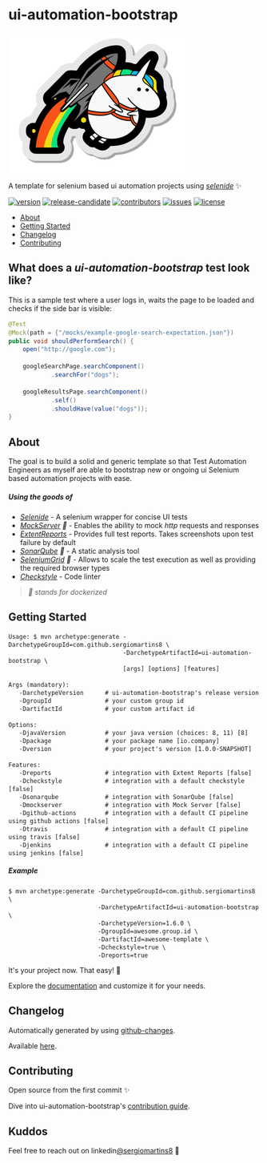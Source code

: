 # ui-automation-bootstrap

![](docs/img/my_unicorn.png)


A template for selenium based ui automation projects using _[selenide](https://github.com/selenide/selenide)_ ✨

[![version](https://img.shields.io/maven-central/v/com.github.sergiomartins8/ui-automation-bootstrap?label=release)](https://search.maven.org/search?q=g:com.github.sergiomartins8)
[![release-candidate](https://github.com/sergiomartins8/ui-automation-bootstrap/workflows/release-candidate/badge.svg)](https://github.com/sergiomartins8/ui-automation-bootstrap/actions?query=workflow%3Arelease-candidate)
[![contributors](https://img.shields.io/github/contributors/sergiomartins8/ui-automation-bootstrap)](https://github.com/sergiomartins8/ui-automation-bootstrap/graphs/contributors)
[![issues](https://img.shields.io/github/issues/sergiomartins8/ui-automation-bootstrap)](https://github.com/sergiomartins8/ui-automation-bootstrap/issues)
[![license](https://img.shields.io/github/license/sergiomartins8/ui-automation-bootstrap)](http://www.apache.org/licenses/LICENSE-2.0)

* [About](#about)
* [Getting Started](#getting-started)
* [Changelog](#changelog)
* [Contributing](#contributing)

## What does a _ui-automation-bootstrap_ test look like?

This is a sample test where a user logs in, waits the page to be loaded and checks if the side bar is visible:

```java
@Test
@Mock(path = {"/mocks/example-google-search-expectation.json"})
public void shouldPerformSearch() {
    open("http://google.com");

    googleSearchPage.searchComponent()
            .searchFor("dogs");

    googleResultsPage.searchComponent()
            .self()
            .shouldHave(value("dogs"));
}
```

## About

The goal is to build a solid and generic template so that Test Automation Engineers as myself are able to bootstrap new or ongoing ui Selenium based automation projects with ease.

##### Using the goods of 
* _[Selenide](https://github.com/selenide/selenide)_ - A selenium wrapper for concise UI tests
* _[MockServer](https://www.mock-server.com/) 🐳_ - Enables the ability to mock _http_ requests and responses
* _[ExtentReports](https://extentreports.com/)_ - Provides full test reports. Takes screenshots upon test failure by default
* _[SonarQube](https://www.sonarqube.org/) 🐳_ - A static analysis tool
* _[SeleniumGrid](https://github.com/SeleniumHQ/docker-selenium) 🐳_ - Allows to scale the test execution as well as providing the required browser types
* _[Checkstyle](https://maven.apache.org/plugins/maven-checkstyle-plugin/)_ - Code linter

> _🐳 stands for dockerized_

## Getting Started

```shell script
Usage: $ mvn archetype:generate -DarchetypeGroupId=com.github.sergiomartins8 \ 
                                -DarchetypeArtifactId=ui-automation-bootstrap \
                                [args] [options] [features]

Args (mandatory):
   -DarchetypeVersion      # ui-automation-bootstrap's release version
   -DgroupId               # your custom group id
   -DartifactId            # your custom artifact id

Options:
   -DjavaVersion           # your java version (choices: 8, 11) [8]
   -Dpackage               # your package name [io.company]
   -Dversion               # your project's version [1.0.0-SNAPSHOT]

Features:
   -Dreports               # integration with Extent Reports [false]
   -Dcheckstyle            # integration with a default checkstyle [false]
   -Dsonarqube             # integration with SonarQube [false]
   -Dmockserver            # integration with Mock Server [false]
   -Dgithub-actions        # integration with a default CI pipeline using github actions [false]
   -Dtravis                # integration with a default CI pipeline using travis [false]
   -Djenkins               # integration with a default CI pipeline using jenkins [false]
```

##### Example

```shell script
$ mvn archetype:generate -DarchetypeGroupId=com.github.sergiomartins8 \
                         -DarchetypeArtifactId=ui-automation-bootstrap \
                         -DarchetypeVersion=1.6.0 \
                         -DgroupId=awesome.group.id \
                         -DartifactId=awesome-template \
                         -Dcheckstyle=true \
                         -Dreports=true
```

It's your project now. That easy! 🚀

Explore the [documentation](docs/documentation.md) and customize it for your needs.

## Changelog

Automatically generated by using [github-changes](https://github.com/lalitkapoor/github-changes).

Available [here](/docs/CHANGELOG.md).

## Contributing

Open source from the first commit ✨

Dive into ui-automation-bootstrap's [contribution guide](docs/CONTRIBUTING.md).

## Kuddos

Feel free to reach out on linkedin[@sergiomartins8](https://www.linkedin.com/in/sergiomartins8/) ‍🙌
